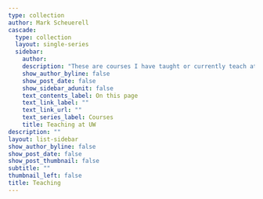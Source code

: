 ```yaml
---
type: collection
author: Mark Scheuerell
cascade:
  type: collection
  layout: single-series
  sidebar:
    author: 
    description: "These are courses I have taught or currently teach at UW."
    show_author_byline: false
    show_post_date: false
    show_sidebar_adunit: false
    text_contents_label: On this page
    text_link_label: ""
    text_link_url: ""
    text_series_label: Courses
    title: Teaching at UW
description: ""
layout: list-sidebar
show_author_byline: false
show_post_date: false
show_post_thumbnail: false
subtitle: ""
thumbnail_left: false
title: Teaching
---
```


